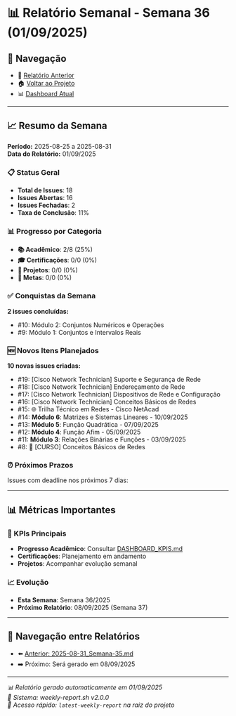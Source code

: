 # 📊 Relatório Semanal - Semana 36 (01/09/2025)

## 🔗 Navegação
- 📄 [Relatório Anterior](./2025-08-31_Semana-35.md)
- 🏠 [Voltar ao Projeto](../../README.md)
- 📊 [Dashboard Atual](../../DASHBOARD_KPIS.md)

---

## 📈 Resumo da Semana
**Período:** 2025-08-25 a 2025-08-31  
**Data do Relatório:** 01/09/2025

### 📋 Status Geral
- **Total de Issues**: 18
- **Issues Abertas**: 16  
- **Issues Fechadas**: 2
- **Taxa de Conclusão**: 11%

### 📊 Progresso por Categoria
- **📚 Acadêmico**: 2/8 (25%)
- **🎓 Certificações**: 0/0 (0%)
- **🚀 Projetos**: 0/0 (0%)
- **🎯 Metas**: 0/0 (0%)

### ✅ Conquistas da Semana
**2 issues concluídas:**
- #10: Módulo 2: Conjuntos Numéricos e Operações
- #9: Módulo 1: Conjuntos e Intervalos Reais

### 🆕 Novos Itens Planejados
**10 novas issues criadas:**
- #19: [Cisco Network Technician] Suporte e Segurança de Rede
- #18: [Cisco Network Technician] Endereçamento de Rede
- #17: [Cisco Network Technician] Dispositivos de Rede e Configuração
- #16: [Cisco Network Technician] Conceitos Básicos de Redes
- #15: 🌐 Trilha Técnico em Redes - Cisco NetAcad
- #14: **Módulo 6**: Matrizes e Sistemas Lineares - 10/09/2025
- #13: **Módulo 5**: Função Quadrática - 07/09/2025
- #12: **Módulo 4**: Função Afim - 05/09/2025
- #11: **Módulo 3**: Relações Binárias e Funções - 03/09/2025
- #8: 📖 [CURSO] Conceitos Básicos de Redes

### ⏰ Próximos Prazos
Issues com deadline nos próximos 7 dias:

---

## 📊 Métricas Importantes

### 🎯 KPIs Principais
- **Progresso Acadêmico**: Consultar [DASHBOARD_KPIS.md](../../DASHBOARD_KPIS.md)
- **Certificações**: Planejamento em andamento
- **Projetos**: Acompanhar evolução semanal

### 📈 Evolução
- **Esta Semana**: Semana 36/2025
- **Próximo Relatório**: 08/09/2025 (Semana 37)

---

## 🔄 Navegação entre Relatórios
- ⬅️ [Anterior: 2025-08-31_Semana-35.md](./2025-08-31_Semana-35.md)
- ➡️ Próximo: Será gerado em 08/09/2025

---

*📊 Relatório gerado automaticamente em 01/09/2025*  
*🤖 Sistema: weekly-report.sh v2.0.0*  
*🔗 Acesso rápido: `latest-weekly-report` na raiz do projeto*

